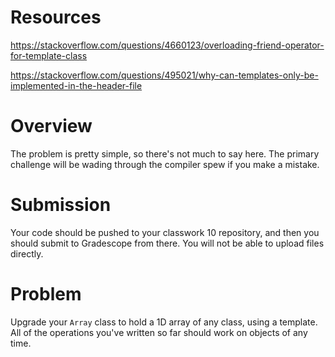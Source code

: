 # Resources
https://stackoverflow.com/questions/4660123/overloading-friend-operator-for-template-class 

https://stackoverflow.com/questions/495021/why-can-templates-only-be-implemented-in-the-header-file

# Overview
The problem is pretty simple, so there's not much to say here.  The primary challenge will be wading through the compiler spew if you make a mistake.

# Submission
Your code should be pushed to your classwork 10 repository, and then you should submit to Gradescope from there.  You will not be able to upload files directly.

# Problem

Upgrade your `Array` class to hold a 1D array of any class, using a template.  All of the operations you've written so far should work on objects of any time.

